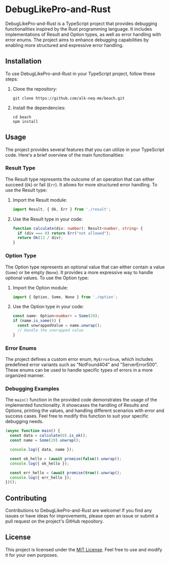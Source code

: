# DebugLikePro-and-Rust

DebugLikePro-and-Rust is a TypeScript project that provides debugging functionalities inspired by the Rust programming language. It includes implementations of Result and Option types, as well as error handling with error enums. The project aims to enhance debugging capabilities by enabling more structured and expressive error handling.

## Installation

To use DebugLikePro-and-Rust in your TypeScript project, follow these steps:

1. Clone the repository:

   ```shell
   git clone https://github.com/alk-neq-me/beach.git
   ```

2. Install the dependencies:

   ```shell
   cd beach
   npm install
   ```

## Usage

The project provides several features that you can utilize in your TypeScript code. Here's a brief overview of the main functionalities:

### Result Type

The Result type represents the outcome of an operation that can either succeed (`Ok`) or fail (`Err`). It allows for more structured error handling. To use the Result type:

1. Import the Result module:

   ```typescript
   import Result, { Ok, Err } from './result';
   ```

2. Use the Result type in your code:

   ```typescript
   function calculate(div: number): Result<number, string> {
     if (div === 0) return Err("not allowed");
     return Ok(12 / div);
   }
   ```

### Option Type

The Option type represents an optional value that can either contain a value (`Some`) or be empty (`None`). It provides a more expressive way to handle optional values. To use the Option type:

1. Import the Option module:

   ```typescript
   import { Option, Some, None } from './option';
   ```

2. Use the Option type in your code:

   ```typescript
   const name: Option<number> = Some(20);
   if (name.is_some()) {
     const unwrappedValue = name.unwrap();
     // Handle the unwrapped value
   }
   ```

### Error Enums

The project defines a custom error enum, `MyErrorEnum`, which includes predefined error variants such as "NotFound404" and "ServerError500". These enums can be used to handle specific types of errors in a more organized manner.

### Debugging Examples

The `main()` function in the provided code demonstrates the usage of the implemented functionality. It showcases the handling of Results and Options, printing the values, and handling different scenarios with error and success cases. Feel free to modify this function to suit your specific debugging needs.

```typescript
(async function main() {
  const data = calculate(0).is_ok();
  const name = Some(20).unwrap();

  console.log({ data, name });

  const ok_hello = (await promise(false)).unwrap();
  console.log({ ok_hello });

  const err_hello = (await promise(true)).unwrap();
  console.log({ err_hello });
})();
```

## Contributing

Contributions to DebugLikePro-and-Rust are welcome! If you find any issues or have ideas for improvements, please open an issue or submit a pull request on the project's GitHub repository.

## License

This project is licensed under the [MIT License](LICENSE). Feel free to use and modify it for your own purposes.
